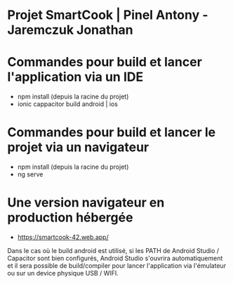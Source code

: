 # Projet SmartCook | Pinel Antony - Jaremczuk Jonathan

# Commandes pour build et lancer l'application via un IDE
  - npm install (depuis la racine du projet)
  - ionic cappacitor build android | ios
  
# Commandes pour build et lancer le projet via un navigateur
  - npm install (depuis la racine du projet)
  - ng serve

# Une version navigateur en production hébergée
  - https://smartcook-42.web.app/
  
Dans le cas où le build android est utilisé, si les PATH de Android Studio / Capacitor sont bien configurés, Android Studio s'ouvrira automatiquement et il sera possible de build/compiler pour lancer l'application via l'émulateur ou sur un device physique USB / WIFI.

